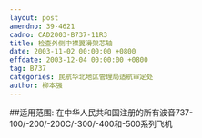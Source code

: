 ```yaml
---
layout: post
amendno: 39-4621
cadno: CAD2003-B737-11R3
title: 检查外侧中襟翼滑架芯轴
date: 2003-11-02 00:00:00 +0800
effdate: 2003-12-04 00:00:00 +0800
tag: B737
categories: 民航华北地区管理局适航审定处
author: 柳本强
---
```


##适用范围:
在中华人民共和国注册的所有波音737-100/-200/-200C/-300/-400和-500系列飞机

